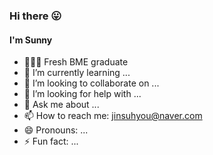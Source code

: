 ### Hi there 😛


#### I'm Sunny

- 👩🏻‍🎓 Fresh BME graduate
- 🌱 I’m currently learning ...
- 👯 I’m looking to collaborate on ...
- 🤔 I’m looking for help with ...
- 💬 Ask me about ...
- 📫 How to reach me: jinsuhyou@naver.com
- 😄 Pronouns: ...
- ⚡ Fun fact: ...

